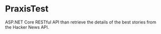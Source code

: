 # PraxisTest
ASP.NET Core RESTful API than retrieve the details of the best stories from the Hacker News API.
